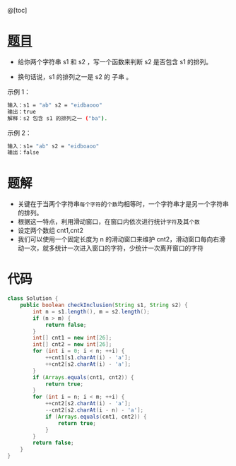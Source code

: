 ﻿@[toc]

# [题目](https://leetcode-cn.com/problems/permutation-in-string/)
- 给你两个字符串 s1 和 s2 ，写一个函数来判断 s2 是否包含 s1 的排列。

- 换句话说，s1 的排列之一是 s2 的 子串 。


示例 1：

```bash
输入：s1 = "ab" s2 = "eidbaooo"
输出：true
解释：s2 包含 s1 的排列之一 ("ba").
```

示例 2：

```bash
输入：s1= "ab" s2 = "eidboaoo"
输出：false
```

# 题解
- 关键在于当两个字符串`每个字符`的`个数`均相等时，一个字符串才是另一个字符串的排列。
- 根据这一特点，利用滑动窗口，在窗口内依次进行统计`字符`及其`个数`
- 设定两个数组 cnt1,cnt2
- 我们可以使用一个固定长度为 n 的滑动窗口来维护 cnt2，滑动窗口每向右滑动一次，就多统计一次进入窗口的字符，少统计一次离开窗口的字符


# 代码

```java
class Solution {
    public boolean checkInclusion(String s1, String s2) {
        int n = s1.length(), m = s2.length();
        if (n > m) {
            return false;
        }
        int[] cnt1 = new int[26];
        int[] cnt2 = new int[26];
        for (int i = 0; i < n; ++i) {
            ++cnt1[s1.charAt(i) - 'a'];
            ++cnt2[s2.charAt(i) - 'a'];
        }
        if (Arrays.equals(cnt1, cnt2)) {
            return true;
        }
        for (int i = n; i < m; ++i) {
            ++cnt2[s2.charAt(i) - 'a'];
            --cnt2[s2.charAt(i - n) - 'a'];
            if (Arrays.equals(cnt1, cnt2)) {
                return true;
            }
        }
        return false;
    }
}


```

